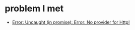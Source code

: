 # problem I met  
* [Error: Uncaught (in promise): Error: No provider for Http!](https://forum.ionicframework.com/t/no-provider-for-http-error-in-ionic/85762/2)  
